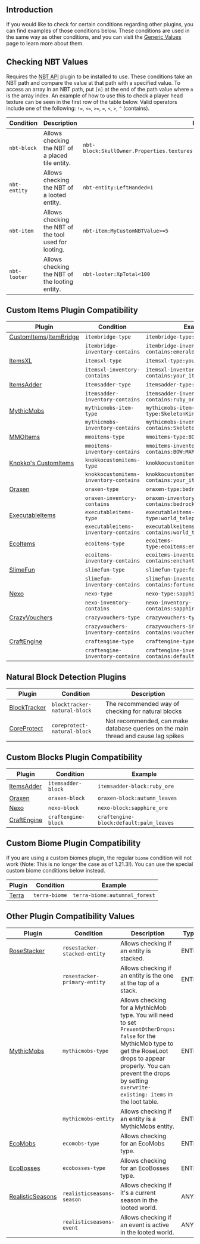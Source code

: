 ## Introduction
If you would like to check for certain conditions regarding other plugins, you can find examples of those conditions below.  These conditions are used in the same way as other conditions, and you can visit the [Generic Values](generic-values.md) page to learn more about them.

## Checking NBT Values
Requires the [NBT API](https://www.spigotmc.org/resources/7939/) plugin to be installed to use.  These conditions take an NBT path and compare the value at that path with a specified value.  To access an array in an NBT path, put `[n]` at the end of the path value where `n` is the array index.  An example of how to use this to check a player head texture can be seen in the first row of the table below.  Valid operators include one of the following: `!=`, `<=`, `>=`, `=`, `<`, `>`, `^` (contains).

| Condition | Description | Example |
| --- | --- | --- |
| `nbt-block` | Allows checking the NBT of a placed tile entity. | `nbt-block:SkullOwner.Properties.textures[0].Value^mY4ZTFmOTQzZWQ5ZDUxYmUwM2IwNyJ9fX0` | 
| `nbt-entity` | Allows checking the NBT of a looted entity. | `nbt-entity:LeftHanded=1` |
| `nbt-item` | Allows checking the NBT of the tool used for looting. | `nbt-item:MyCustomNBTValue>=5` |
| `nbt-looter` | Allows checking the NBT of the looting entity. | `nbt-looter:XpTotal<100` | 


## Custom Items Plugin Compatibility
| Plugin | Condition | Example |
| --- | --- | --- |
| [CustomItems](https://www.spigotmc.org/resources/77578/)/[ItemBridge](https://www.spigotmc.org/resources/77080/) | `itembridge-type` | `itembridge-type:cui:emeraldHoe` |
|  | `itembridge-inventory-contains` | `itembridge-inventory-contains:emeraldHoe,1` |
| [ItemsXL](https://www.spigotmc.org/resources/14472/) | `itemsxl-type` | `itemsxl-type:your_item` |
|  | `itemsxl-inventory-contains` | `itemsxl-inventory-contains:your_item,3` |
| [ItemsAdder](https://www.spigotmc.org/resources/73355/) | `itemsadder-type` | `itemsadder-type:ruby_ore` |
|  | `itemsadder-inventory-contains` | `itemsadder-inventory-contains:ruby_ore,3` |
| [MythicMobs](https://www.spigotmc.org/resources/5702/) | `mythicmobs-item-type` | `mythicmobs-item-type:SkeletonKingSword` |
|  | `mythicmobs-inventory-contains` | `mythicmobs-inventory-contains:SkeletonKingSword,1` |
| [MMOItems](https://www.spigotmc.org/resources/39267/) | `mmoitems-type` | `mmoitems-type:BOW:MARKING_BOW` |
|  | `mmoitems-inventory-contains` | `mmoitems-inventory-contains:BOW:MARKING_BOW,1` |
| [Knokko's CustomItems](https://www.spigotmc.org/resources/88182/) | `knokkocustomitems-type` | `knokkocustomitems-type:your_item` |
|  | `knokkocustomitems-inventory-contains` | `knokkocustomitems-inventory-contains:your_item,3` |
| [Oraxen](https://www.spigotmc.org/resources/72448/) | `oraxen-type` | `oraxen-type:bedrock_pickaxe` |
|  | `oraxen-inventory-contains` | `oraxen-inventory-contains:bedrock_pickaxe,1` |
| [ExecutableItems](https://www.spigotmc.org/resources/63848/) | `executableitems-type` | `executableitems-type:world_teleporter` |
|  | `executableitems-inventory-contains` | `executablkeitems-inventory-contains:world_teleporter,1` |
| [EcoItems](https://www.spigotmc.org/resources/94601/) | `ecoitems-type` | `ecoitems-type:ecoitems:enchanted_ender_eye` |
|  | `ecoitems-inventory-contains` | `ecoitems-inventory-contains:enchanted_ender_eye,3` |
| [SlimeFun](https://github.com/Slimefun/Slimefun4) | `slimefun-type` | `slimefun-type:fortune_cookie` |
|  | `slimefun-inventory-contains` | `slimefun-inventory-contains:fortune_cookie,3` |
| [Nexo](https://polymart.org/resource/nexo.6901) | `nexo-type` | `nexo-type:sapphire_pickaxe` |
|  | `nexo-inventory-contains` | `nexo-inventory-contains:sapphire_pickaxe,1` |
| [CrazyVouchers](https://modrinth.com/plugin/crazyvouchers) | `crazyvouchers-type` | `crazyvouchers-type:voucher_name` |
|  | `crazyvouchers-inventory-contains` | `crazyvouchers-inventory-contains:voucher_name,1` |
| [CraftEngine](https://modrinth.com/plugin/craftengine) | `craftengine-type` | `craftengine-type:default:topaz` |
|  | `craftengine-inventory-contains` | `craftengine-inventory-contains:default:topaz,1` |

## Natural Block Detection Plugins
| Plugin | Condition | Description |
| --- | --- | --- |
| [BlockTracker](https://modrinth.com/plugin/blocktracker) | `blocktracker-natural-block` | The recommended way of checking for natural blocks |
| [CoreProtect](https://www.spigotmc.org/resources/8631/) | `coreprotect-natural-block` | Not recommended, can make database queries on the main thread and cause lag spikes |

## Custom Blocks Plugin Compatibility
| Plugin | Condition | Example |
| --- | --- | --- |
| [ItemsAdder](https://www.spigotmc.org/resources/73355/) | `itemsadder-block` | `itemsadder-block:ruby_ore` |
| [Oraxen](https://www.spigotmc.org/resources/72448/) | `oraxen-block` | `oraxen-block:autumn_leaves` |
| [Nexo](https://polymart.org/resource/6901) | `nexo-block` | `nexo-block:sapphire_ore` |
| [CraftEngine](https://modrinth.com/plugin/craftengine) | `craftengine-block` | `craftengine-block:default:palm_leaves` |

## Custom Biome Plugin Compatibility
If you are using a custom biomes plugin, the regular `biome` condition will not work (Note: This is no longer the case as of 1.21.3!).  You can use the special custom biome conditions below instead.

| Plugin | Condition | Example |
| --- | --- | --- |
| [Terra](https://www.spigotmc.org/resources/85151/) | `terra-biome` | `terra-biome:autumnal_forest` |

## Other Plugin Compatibility Values
| Plugin | Condition | Description | Types | Values | Example |
| --- | --- | --- | --- | --- | --- |
| [RoseStacker](https://www.spigotmc.org/resources/82729/) | `rosestacker-stacked-entity` | Allows checking if an entity is stacked. | ENTITY | None | `rosestacker-stacked-entity` |
|  | `rosestacker-primary-entity` | Allows checking if an entity is the one at the top of a stack. | ENTITY | None | `rosestacker-primary-entity` |
| [MythicMobs](https://www.spigotmc.org/resources/5702/) | `mythicmobs-type` | Allows checking for a MythicMob type.  You will need to set `PreventOtherDrops: false` for the MythicMob type to get the RoseLoot drops to appear properly.  You can prevent the drops by setting `overwrite-existing: items` in the loot table. | ENTITY | A MythicMob type | `mythicmobs-type:SkeletonKing` |
|  | `mythicmobs-entity` | Allows checking if an entity is a MythicMobs entity. | ENTITY | None | `mythicmobs-entity` |
| [EcoMobs](https://www.spigotmc.org/resources/86576/) | `ecomobs-type` | Allows checking for an EcoMobs type. | ENTITY | An EcoMobs type | `ecomobs-type:steel_golem` |
| [EcoBosses](https://www.spigotmc.org/resources/86576/) | `ecobosses-type` | Allows checking for an EcoBosses type. | ENTITY | An EcoBosses type | `ecobosses-type:steel_golem` |
| [RealisticSeasons](https://www.spigotmc.org/resources/93275/) | `realisticseasons-season` | Allows checking if it's a current season in the looted world. | ANY | A season type | `realisticseasons-season:winter` |
|  | `realisticseasons-event` | Allows checking if an event is active in the looted world. | ANY | An event type | `realisticseasons-event:easter` |
